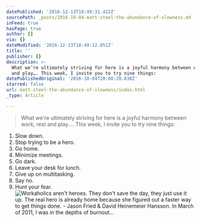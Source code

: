 ```yaml
---
datePublished: '2016-12-13T18:49:31.422Z'
sourcePath: _posts/2016-10-04-matt-steel-the-abundance-of-slowness.md
inFeed: true
hasPage: true
author: []
via: {}
dateModified: '2016-12-13T18:49:12.851Z'
title: ''
publisher: {}
description: >-
  What we’re ultimately striving for here is a joyful harmony between work, rest
  and play…. This week, I invite you to try nine things:
datePublishedOriginal: '2016-10-04T20:08:28.838Z'
starred: false
url: matt-steel-the-abundance-of-slowness/index.html
_type: Article

---
```

> What we're ultimately striving for here is a joyful harmony between work, rest and play.... This week, I invite you to try nine things:

1. Slow down.
2. Stop trying to be a hero.
3. Go home.
4. Minimize meetings.
5. Go dark.
6. Leave your desk for lunch.
7. Give up on multitasking.
8. Say no.
9. Hunt your fear.
![Workaholics aren't heroes. They don't save the day, they just use it up. The real hero is already home because she figured out a faster way to get things done. - Jason Fried & David Heinemeier Hansson. In March of 2011, I was in the depths of burnout...](https://the-grid-user-content.s3-us-west-2.amazonaws.com/76523381-9946-4f11-bfc0-eb45474e7775.jpg)